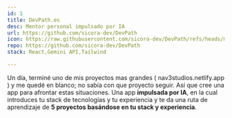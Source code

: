 ```yaml
---
id: 1
title: DevPath.es
desc: Mentor personal impulsado por IA
url: https://github.com/sicora-dev/DevPath
icon: https://raw.githubusercontent.com/sicora-dev/DevPath/refs/heads/main/public/stars.svg
repo: https://github.com/sicora-dev/DevPath
stack: React,Gemini API,Tailwind

---
```


Un día, terminé uno de mis proyectos mas grandes ( nav3studios.netlify.app ) y me quedé en blanco; no sabía con que proyecto seguir. Así que cree una app para afrontar estas situaciones.
Una app **impulsada por IA**, en la cual introduces tu stack de tecnologías y tu experiencia y te da una ruta de aprendizaje de **5 proyectos basándose en tu stack y experiencia**.